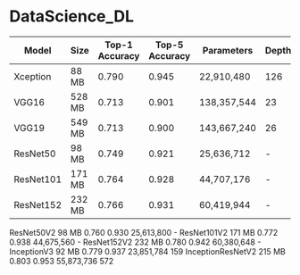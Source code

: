 # DataScience_DL


Model	| Size	| Top-1 Accuracy	| Top-5 Accuracy	| Parameters	| Depth
------|------|-----------------|-----------------|-------------|------|
Xception	| 88 MB	| 0.790	| 0.945	| 22,910,480	| 126
VGG16	| 528 MB	| 0.713	| 0.901	| 138,357,544	| 23
VGG19	| 549 MB	| 0.713	| 0.900	| 143,667,240	| 26
ResNet50	| 98 MB	| 0.749	| 0.921	| 25,636,712	| -
ResNet101	| 171 MB	| 0.764	| 0.928	| 44,707,176	| -
ResNet152	| 232 MB	| 0.766	| 0.931	| 60,419,944	| -
ResNet50V2	98 MB	0.760	0.930	25,613,800	-
ResNet101V2	171 MB	0.772	0.938	44,675,560	-
ResNet152V2	232 MB	0.780	0.942	60,380,648	-
InceptionV3	92 MB	0.779	0.937	23,851,784	159
InceptionResNetV2	215 MB	0.803	0.953	55,873,736	572

